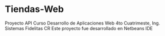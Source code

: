 # Tiendas-Web
Proyecto API 
Curso Desarrollo de Aplicaciones Web
4to Cuatrimeste, Ing. Sistemas
Fidelitas CR
Este proyecto fue desarrollado en Netbeans IDE

